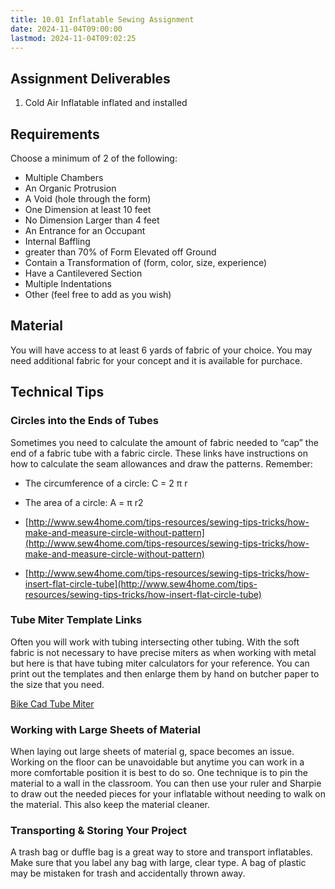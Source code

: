 ```yaml
---
title: 10.01 Inflatable Sewing Assignment
date: 2024-11-04T09:00:00
lastmod: 2024-11-04T09:02:25
---
```


## Assignment Deliverables

1. Cold Air Inflatable inflated and installed

## Requirements

Choose a minimum of 2 of the following:

- Multiple Chambers
- An Organic Protrusion
- A Void (hole through the form)
- One Dimension at least 10 feet
- No Dimension Larger than 4 feet
- An Entrance for an Occupant
- Internal Baffling
- greater than 70% of Form Elevated off Ground
- Contain a Transformation of (form, color, size, experience)
- Have a Cantilevered Section
- Multiple Indentations
- Other (feel free to add as you wish)

## Material

You will have access to at least 6 yards of fabric of your choice. You may need additional fabric for your concept and it is available for purchace.

## Technical Tips

### Circles into the Ends of Tubes

Sometimes you need to calculate the amount of fabric needed to “cap” the end of a fabric tube with a fabric circle. These links have instructions on how to calculate the seam allowances and draw the patterns.
Remember:

- The circumference of a circle: C = 2 π r
- The area of a circle: A = π r2

- [http://www.sew4home.com/tips-resources/sewing-tips-tricks/how-make-and-measure-circle-without-pattern](http://www.sew4home.com/tips-resources/sewing-tips-tricks/how-make-and-measure-circle-without-pattern)
- [http://www.sew4home.com/tips-resources/sewing-tips-tricks/how-insert-flat-circle-tube](http://www.sew4home.com/tips-resources/sewing-tips-tricks/how-insert-flat-circle-tube)

### Tube Miter Template Links

Often you will work with tubing intersecting other tubing. With the soft fabric is not necessary to have precise miters as when working with metal but here is that have tubing miter calculators for your reference. You can print out the templates and then enlarge them by hand on butcher paper to the size that you need.

[Bike Cad Tube Miter](http://www.bikecad.ca/miter_templates)

### Working with Large Sheets of Material

When laying out large sheets of material g, space becomes an issue. Working on the floor can be unavoidable but anytime you can work in a more comfortable position it is best to do so. One technique is to pin the material to a wall in the classroom. You can then use your ruler and Sharpie to draw out the needed pieces for your inflatable without needing to walk on the material. This also keep the material cleaner.

### Transporting & Storing Your Project

A trash bag or duffle bag is a great way to store and transport inflatables. Make sure that you label any bag with large, clear type. A bag of plastic may be mistaken for trash and accidentally thrown away.
